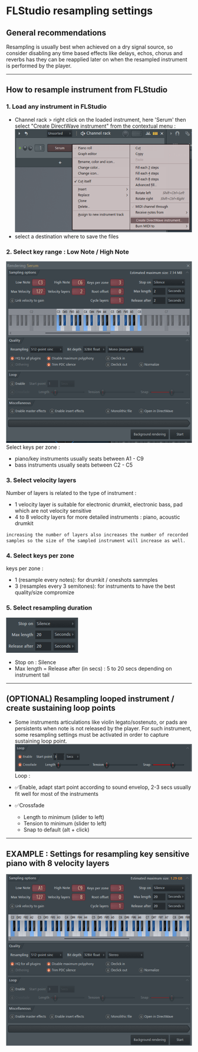 # FLStudio resampling settings

## General recommendations

Resampling is usually best when achieved on a dry signal source, so consider disabling any time based effects like delays, echos, chorus and reverbs has they can be reapplied later on when the resampled instrument is performed by the player.

---

## How to resample instrument from FLStudio

### 1. Load any instrument in FLStudio

- Channel rack > right click on the loaded instrument, here 'Serum' then select "Create DirectWave instrument" from the contextual menu :
  ![](flstudio-directwave-export.png)
- select a destination where to save the files

### 2. Select key range : Low Note / High Note

![](flstudio-directwave-export-sin.png)
Select keys per zone :

- piano/key instruments usually seats between A1 - C9
- bass instruments usually seats between C2 - C5

### 3. Select velocity layers

Number of layers is related to the type of instrument :

- 1 velocity layer is suitable for electronic drumkit, electronic bass, pad which are not velocity sensitive
- 4 to 8 velocity layers for more detailed instruments : piano, acoustic drumkit

```note
increasing the number of layers also increases the number of recorded samples so the size of the sampled instrument will increase as well.
```

### 4. Select keys per zone

keys per zone :

- 1 (resample every notes): for drumkit / oneshots sammples
- 3 (resamples every 3 semitones): for instruments to have the best quality/size compromize

### 5. Select resampling duration

![](flstudio-directwave-export-crop-duration.png)

- Stop on : Silence
- Max length = Release after (in secs) : 5 to 20 secs depending on instrument tail

---

## (OPTIONAL) Resampling looped instrument / create sustaining loop points

- Some instruments articulations like violin legato/sostenuto, or pads are persistents when note is not released by the player. For such instrument, some resampling settings must be activated in order to capture sustaining loop point.
  ![](flstudio-directwave-export-crop-loop.png)
  Loop :

- ✅Enable, adapt start point according to sound envelop, 2-3 secs usually fit well for most of the instruments

- ✅Crossfade
  - Length to minimum (slider to left)
  - Tension to minimum (slider to left)
  - Snap to default (alt + click)

---

## EXAMPLE : Settings for resampling key sensitive piano with 8 velocity layers

![](flstudio-directwave-export-config-8layers-piano.png)
